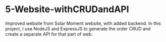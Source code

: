 # 5-Website-withCRUDandAPI
Improved website from Solar Moment website, with added backend. In this project, I use NodeJS and ExpressJS to generate the order CRUD and create a separate API for that part of web.
